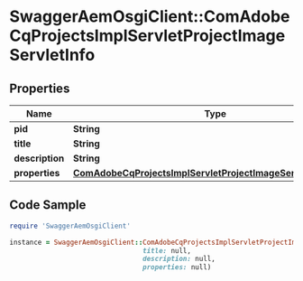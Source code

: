 # SwaggerAemOsgiClient::ComAdobeCqProjectsImplServletProjectImageServletInfo

## Properties

Name | Type | Description | Notes
------------ | ------------- | ------------- | -------------
**pid** | **String** |  | [optional] 
**title** | **String** |  | [optional] 
**description** | **String** |  | [optional] 
**properties** | [**ComAdobeCqProjectsImplServletProjectImageServletProperties**](ComAdobeCqProjectsImplServletProjectImageServletProperties.md) |  | [optional] 

## Code Sample

```ruby
require 'SwaggerAemOsgiClient'

instance = SwaggerAemOsgiClient::ComAdobeCqProjectsImplServletProjectImageServletInfo.new(pid: null,
                                 title: null,
                                 description: null,
                                 properties: null)
```


